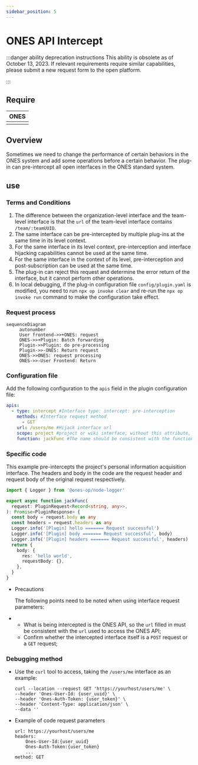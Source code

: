 ```yaml
---
sidebar_position: 5
---
```


# ONES API Intercept

:::danger ability deprecation instructions
This ability is obsolete as of October 13, 2023. If relevant requirements require similar capabilities, please submit a new request form to the open platform.

:::

## Require

| ONES |
| :--- |
|      |

## Overview

Sometimes we need to change the performance of certain behaviors in the ONES system and add some operations before a certain behavior. The plug-in can pre-intercept all open interfaces in the ONES standard system.

## use

### Terms and Conditions

1. The difference between the organization-level interface and the team-level interface is that the `url` of the team-level interface contains `/team/:teamUUID`.
2. The same interface can be pre-intercepted by multiple plug-ins at the same time in its level context.
3. For the same interface in its level context, pre-interception and interface hijacking capabilities cannot be used at the same time.
4. For the same interface in the context of its level, pre-interception and post-subscription can be used at the same time.
5. The plug-in can reject this request and determine the error return of the interface, but it cannot perform other operations.
6. In local debugging, if the plug-in configuration file `config/plugin.yaml` is modified, you need to run `npx op invoke clear` and re-run the `npx op invoke run` command to make the configuration take effect.

### Request process

```mermaid
sequenceDiagram
     autonumber
     User frontend->>+ONES: request
     ONES->>+Plugin: Batch forwarding
     Plugin->>Plugin: do pre-processing
     Plugin->>-ONES: Return request
     ONES->>ONES: request processing
     ONES->>-User Frontend: Return
```

### Configuration file

Add the following configuration to the `apis` field in the plugin configuration file:

```yaml title='/config/plugin.yaml'
apis:
  - type: intercept #Interface type: intercept: pre-interception
    methods: #Interface request method
      - GET
    url: /users/me #Hijack interface url
    scope: project #project or wiki interface, without this attribute, the default is project
    function: jackFunc #The name should be consistent with the function name in the code
```

### Specific code

This example pre-intercepts the project's personal information acquisition interface. The headers and body in the code are the request header and request body of the original request respectively.

```typescript
import { Logger } from '@ones-op/node-logger'

export async function jackFunc(
  request: PluginRequest<Record<string, any>>,
): Promise<PluginResponse> {
  const body = request.body as any
  const headers = request.headers as any
  Logger.info('[Plugin] hello ======= Request successful')
  Logger.info('[Plugin] body ======= Request successful', body)
  Logger.info('[Plugin] headers ======= Request successful', headers)
  return {
    body: {
      res: 'hello world',
      requestBody: {},
    },
  }
}
```

- Precautions

  The following points need to be noted when using interface request parameters:

- - What is being intercepted is the ONES API, so the `url` filled in must be consistent with the `url` used to access the ONES API;
  - Confirm whether the intercepted interface itself is a `POST` request or a `GET` request;

### Debugging method

- Use the `curl` tool to access, taking the `/users/me` interface as an example:

  ```shell
  curl --location --request GET 'https://yourhost/users/me' \
  --header 'Ones-User-Id: {user_uuid}' \
  --header 'Ones-Auth-Token: {user_token}' \
  --header 'Content-Type: application/json' \
  --data ''
  ```

- Example of code request parameters

  ```
  url: https://yourhost/users/me
  headers:
      Ones-User-Id:{user_uuid}
      Ones-Auth-Token:{user_token}
      ...
  method: GET
  ```
